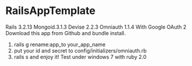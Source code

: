 RailsAppTemplate
================

Rails 3.2.13 Mongoid.3.1.3 Devise 2.2.3 Omniauth 1.1.4
With Google OAuth 2 
Download this app from Github and bundle install.
1. rails g rename:app_to your_app_name
2. put your id and secret to config/initializers/omniauth.rb
3. rails s and enjoy it!
Test under windows 7 with ruby 2.0
 
